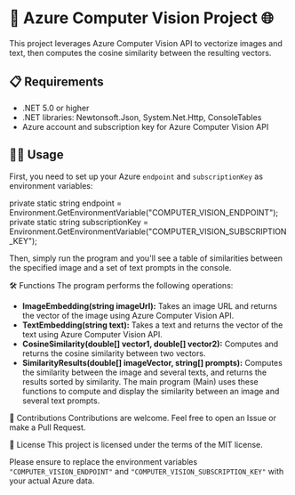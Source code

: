 # 🚀 Azure Computer Vision Project 🌐

This project leverages Azure Computer Vision API to vectorize images and text, then computes the cosine similarity between the resulting vectors.

## 📋 Requirements

- .NET 5.0 or higher
- .NET libraries: Newtonsoft.Json, System.Net.Http, ConsoleTables
- Azure account and subscription key for Azure Computer Vision API

## 🏃‍♂️ Usage

First, you need to set up your Azure `endpoint` and `subscriptionKey` as environment variables:


private static string endpoint = Environment.GetEnvironmentVariable("COMPUTER_VISION_ENDPOINT");
private static string subscriptionKey = Environment.GetEnvironmentVariable("COMPUTER_VISION_SUBSCRIPTION_KEY");

Then, simply run the program and you'll see a table of similarities between the specified image and a set of text prompts in the console.

🛠️ Functions
The program performs the following operations:

- **ImageEmbedding(string imageUrl):** Takes an image URL and returns the vector of the image using Azure Computer Vision API.
- **TextEmbedding(string text):** Takes a text and returns the vector of the text using Azure Computer Vision API.
- **CosineSimilarity(double[] vector1, double[] vector2):** Computes and returns the cosine similarity between two vectors.
- **SimilarityResults(double[] imageVector, string[] prompts):** Computes the similarity between the image and several texts, and returns the results sorted by similarity.
The main program (Main) uses these functions to compute and display the similarity between an image and several text prompts.

👥 Contributions
Contributions are welcome. Feel free to open an Issue or make a Pull Request.

📄 License
This project is licensed under the terms of the MIT license.

Please ensure to replace the environment variables `"COMPUTER_VISION_ENDPOINT"` and `"COMPUTER_VISION_SUBSCRIPTION_KEY"` with your actual Azure data.
